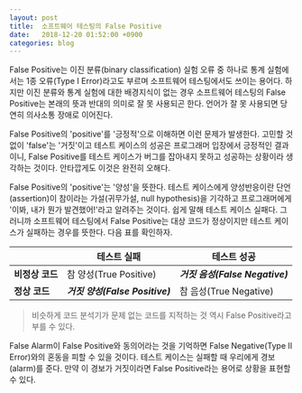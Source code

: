 ```yaml
---
layout: post
title:  소프트웨어 테스팅의 False Positive
date:   2018-12-20 01:52:00 +0900
categories: blog
---
```


False Positive는 이진 분류(binary classification) 실험 오류 중 하나로 통계 실험에서는 1종 오류(Type I Error)라고도 부르며 소프트웨어 테스팅에서도 쓰이는 용어다. 하지만 이진 분류와 통계 실험에 대한 배경지식이 없는 경우 소프트웨어 테스팅의 False Positive는 본래의 뜻과 반대의 의미로 잘 못 사용되곤 한다. 언어가 잘 못 사용되면 당연히 의사소통 장애로 이어진다.

<!--more-->

False Positive의 'positive'를 '긍정적'으로 이해하면 이런 문제가 발생한다. 고민할 것 없이 'false'는 '거짓'이고 테스트 케이스의 성공은 프로그래머 입장에서 긍정적인 결과이니, False Positive를 테스트 케이스가 버그를 잡아내지 못하고 성공하는 상황이라 생각하는 것이다. 안타깝게도 이것은 완전히 오해다.

False Positive의 'positive'는 '양성'을 뜻한다. 테스트 케이스에게 양성반응이란 단언(assertion)이 참이라는 가설(귀무가설, null hypothesis)을 기각하고 프로그래머에게 '이봐, 내가 뭔가 발견했어!'라고 알려주는 것이다. 쉽게 말해 테스트 케이스 실패다. 그러니까 소프트웨어 테스팅에서 False Positive는 대상 코드가 정상이지만 테스트 케이스가 실패하는 경우를 뜻한다. 다음 표를 확인하자.

||테스트 실패|테스트 성공|
|--|--|--|
|**비정상 코드**|참 양성(True Positive)|***거짓 음성(False Negative)***|
|**정상 코드**|***거짓 양성(False Positive)***|참 음성(True Negative)|

> 비슷하게 코드 분석기가 문제 없는 코드를 지적하는 것 역시 False Positive라고 부를 수 있다.

False Alarm이 False Positive와 동의어라는 것을 기억하면 False Negative(Type II Error)와의 혼동을 피할 수 있을 것이다. 테스트 케이스는 실패할 때 우리에게 경보(alarm)를 준다. 만약 이 경보가 거짓이라면 False Positive라는 용어로 상황을 표현할 수 있다.